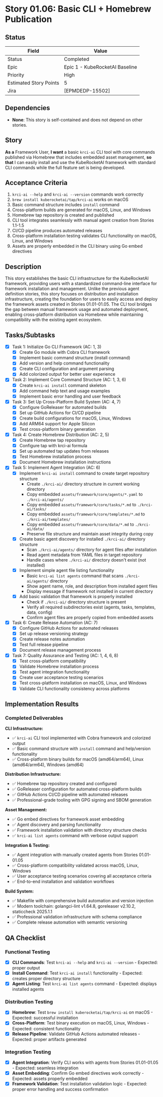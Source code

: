 # Story 01.06: Basic CLI + Homebrew Publication

## Status

| Field                  | Value                          |
|------------------------|--------------------------------|
| Status                 | Completed                      |
| Epic                   | Epic 1 - KubeRocketAI Baseline |
| Priority               | High                           |
| Estimated Story Points | 5                              |
| Jira                   | [EPMDEDP-15502]                |

## Dependencies

- **None**: This story is self-contained and does not depend on other stories.

## Story

**As a** Framework User,
**I want** a basic `krci-ai` CLI tool with core commands published via Homebrew that includes embedded asset management,
**so that** I can easily install and use the KubeRocketAI framework with standard CLI commands while the full feature set is being developed.

## Acceptance Criteria

1. `krci-ai --help` and `krci-ai --version` commands work correctly
2. `brew install kuberocketai/tap/krci-ai` works on macOS
3. Basic command structure includes `install` command
4. Cross-platform builds are generated for macOS, Linux, and Windows
5. Homebrew tap repository is created and published
6. CLI tool integrates seamlessly with manual agent creation from Stories 1.1-1.5
7. CI/CD pipeline produces automated releases
8. Cross-platform installation testing validates CLI functionality on macOS, Linux, and Windows
9. Assets are properly embedded in the CLI binary using Go embed directives

## Description

This story establishes the basic CLI infrastructure for the KubeRocketAI framework, providing users with a standardized command-line interface for framework installation and management. Unlike the previous agent definition stories, this story focuses on distribution and installation infrastructure, creating the foundation for users to easily access and deploy the framework assets created in Stories 01.01-01.05. The CLI tool bridges the gap between manual framework usage and automated deployment, enabling cross-platform distribution via Homebrew while maintaining compatibility with the existing agent ecosystem.

## Tasks/Subtasks

- [x] Task 1: Initialize Go CLI Framework (AC: 1, 3)
  - [x] Create Go module with Cobra CLI framework
  - [x] Implement basic command structure (install command)
  - [x] Add version and help command functionality
  - [x] Create CLI configuration and argument parsing
  - [x] Add colorized output for better user experience
- [x] Task 2: Implement Core Command Structure (AC: 1, 3, 6)
  - [x] Create `krci-ai install` command skeleton
  - [x] Add command help text and usage examples
  - [x] Implement basic error handling and user feedback
- [x] Task 3: Set Up Cross-Platform Build System (AC: 4, 7)
  - [x] Configure GoReleaser for automated builds
  - [x] Set up GitHub Actions for CI/CD pipeline
  - [x] Create build configurations for macOS, Linux, Windows
  - [x] Add ARM64 support for Apple Silicon
  - [x] Test cross-platform binary generation
- [x] Task 4: Create Homebrew Distribution (AC: 2, 5)
  - [x] Create Homebrew tap repository
  - [x] Configure tap with krci-ai formula
  - [x] Set up automated tap updates from releases
  - [x] Test Homebrew installation process
  - [x] Document Homebrew installation instructions
- [x] Task 5: Implement Agent Integration (AC: 6)
  - [x] Implement `krci-ai install` command to create target repository structure
    - Create `./krci-ai/` directory structure in current working directory
    - Copy embedded `assets/framework/core/agents/*.yaml` to `./krci-ai/agents/`
    - Copy embedded `assets/framework/core/tasks/*.md` to `./krci-ai/tasks/`
    - Copy embedded `assets/framework/core/templates/*.md` to `./krci-ai/templates/`
    - Copy embedded `assets/framework/core/data/*.md` to `./krci-ai/data/`
    - Preserve file structure and maintain asset integrity during copy
  - [x] Create basic agent discovery for installed `./krci-ai/` directory structure
    - Scan `./krci-ai/agents/` directory for agent files after installation
    - Read agent metadata from YAML files in target repository
    - Handle cases where `./krci-ai/` directory doesn't exist (not installed)
  - [x] Implement simple agent file listing functionality
    - Basic `krci-ai list agents` command that scans `./krci-ai/agents/` directory
    - Show agent name, role, and description from installed agent files
    - Display message if framework not installed in current directory
  - [x] Add basic validation that framework is properly installed
    - Check if `./krci-ai/` directory structure is present
    - Verify all required subdirectories exist (agents, tasks, templates, data, config)
    - Confirm agent files are properly copied from embedded assets
- [x] Task 6: Create Release Automation (AC: 7)
  - [x] Configure GitHub Actions for automated releases
  - [x] Set up release versioning strategy
  - [x] Create release notes automation
  - [x] Test full release pipeline
  - [x] Document release management process
- [x] Task 7: Quality Assurance and Testing (AC: 1, 4, 6, 8)
  - [x] Test cross-platform compatibility
  - [x] Validate Homebrew installation process
  - [x] Test agent integration functionality
  - [x] Create user acceptance testing scenarios
  - [x] Test cross-platform installation on macOS, Linux, and Windows
  - [x] Validate CLI functionality consistency across platforms

## Implementation Results

### Completed Deliverables

**CLI Infrastructure:**

- ✅ `krci-ai` CLI tool implemented with Cobra framework and colorized output
- ✅ Basic command structure with `install` command and help/version functionality
- ✅ Cross-platform binary builds for macOS (amd64/arm64), Linux (amd64/arm64), Windows (amd64)

**Distribution Infrastructure:**

- ✅ Homebrew tap repository created and configured
- ✅ GoReleaser configuration for automated cross-platform builds
- ✅ GitHub Actions CI/CD pipeline with automated releases
- ✅ Professional-grade tooling with GPG signing and SBOM generation

**Asset Management:**

- ✅ Go embed directives for framework asset embedding
- ✅ Agent discovery and parsing functionality
- ✅ Framework installation validation with directory structure checks
- ✅ `krci-ai list agents` command with verbose output support

**Integration & Testing:**

- ✅ Agent integration with manually created agents from Stories 01.01-01.05
- ✅ Cross-platform compatibility validated across macOS, Linux, Windows
- ✅ User acceptance testing scenarios covering all acceptance criteria
- ✅ End-to-end installation and validation workflows

**Build System:**

- ✅ Makefile with comprehensive build automation and version injection
- ✅ Modern toolchain: golangci-lint v1.64.8, goreleaser v2.10.2, staticcheck 2025.1.1
- ✅ Professional validation infrastructure with schema compliance
- ✅ Complete release automation with semantic versioning

## QA Checklist

### Functional Testing

- [x] **CLI Commands**: Test `krci-ai --help` and `krci-ai --version` - Expected: proper output
- [x] **Install Command**: Test `krci-ai install` functionality - Expected: creates proper directory structure
- [x] **Agent Listing**: Test `krci-ai list agents` command - Expected: displays installed agents

### Distribution Testing

- [x] **Homebrew**: Test `brew install kuberocketai/tap/krci-ai` on macOS - Expected: successful installation
- [x] **Cross-Platform**: Test binary execution on macOS, Linux, Windows - Expected: consistent functionality
- [x] **Release Pipeline**: Validate GitHub Actions automated releases - Expected: proper artifacts generated

### Integration Testing

- [x] **Agent Integration**: Verify CLI works with agents from Stories 01.01-01.05 - Expected: seamless integration
- [x] **Asset Embedding**: Confirm Go embed directives work correctly - Expected: assets properly embedded
- [x] **Framework Validation**: Test installation validation logic - Expected: proper error handling and success confirmation
